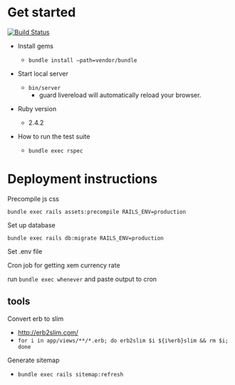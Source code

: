 # Get started
[![Build Status](https://travis-ci.org/keisukefunatsu/nem-payment.svg?branch=master)](https://travis-ci.org/keisukefunatsu/nem-payment)

- Install gems
    - `bundle install –path=vendor/bundle`

- Start local server
    - `bin/server`
        - guard livereload will automatically reload your browser.

- Ruby version
    - 2.4.2

- How to run the test suite
    - `bundle exec rspec`

# Deployment instructions
Precompile js css

`bundle exec rails assets:precompile RAILS_ENV=production`

Set up database

`bundle exec rails db:migrate RAILS_ENV=production`

Set .env file 

Cron job for getting xem currency rate 

run `bundle exec whenever` and paste output to cron




## tools
Convert erb to slim
- http://erb2slim.com/
- `for i in app/views/**/*.erb; do erb2slim $i ${i%erb}slim && rm $i; done`

Generate sitemap
- `bundle exec rails sitemap:refresh`
